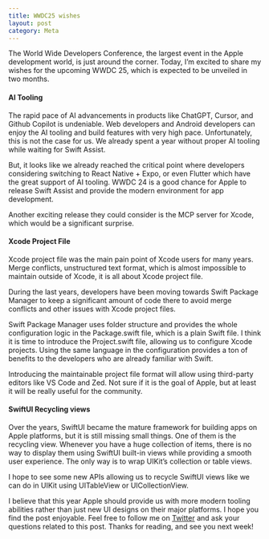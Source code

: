 ```yaml
---
title: WWDC25 wishes
layout: post
category: Meta
---
```


The World Wide Developers Conference, the largest event in the Apple development world, is just around the corner. Today, I’m excited to share my wishes for the upcoming WWDC 25, which is expected to be unveiled in two months.

#### AI Tooling
The rapid pace of AI advancements in products like ChatGPT, Cursor, and Github Copilot is undeniable. Web developers and Android developers can enjoy the AI tooling and build features with very high pace. Unfortunately, this is not the case for us. We already spent a year without proper AI tooling while waiting for Swift Assist.

But, it looks like we already reached the critical point where developers considering switching to React Native + Expo, or even Flutter which have the great support of AI tooling. WWDC 24 is a good chance for Apple to release Swift Assist and provide the modern environment for app development.

Another exciting release they could consider is the MCP server for Xcode, which would be a significant surprise.

#### Xcode Project File
Xcode project file was the main pain point of Xcode users for many years. Merge conflicts, unstructured text format, which is almost impossible to maintain outside of Xcode, it is all about Xcode project file.

During the last years, developers have been moving towards Swift Package Manager to keep a significant amount of code there to avoid merge conflicts and other issues with Xcode project files.

Swift Package Manager uses folder structure and provides the whole configuration logic in the Package.swift file, which is a plain Swift file. I think it is time to introduce the Project.swift file, allowing us to configure Xcode projects. Using the same language in the configuration provides a ton of benefits to the developers who are already familiar with Swift.

Introducing the maintainable project file format will allow using third-party editors like VS Code and Zed. Not sure if it is the goal of Apple, but at least it will be really useful for the community.

#### SwiftUI Recycling views
Over the years, SwiftUI became the mature framework for building apps on Apple platforms, but it is still missing small things. One of them is the recycling view. Whenever you have a huge collection of items, there is no way to display them using SwiftUI built-in views while providing a smooth user experience. The only way is to wrap UIKit’s collection or table views.

I hope to see some new APIs allowing us to recycle SwiftUI views like we can do in UIKit using UITableView or UICollectionView.

I believe that this year Apple should provide us with more modern tooling abilities rather than just new UI designs on their major platforms. I hope you find the post enjoyable. Feel free to follow me on [Twitter](https://twitter.com/mecid) and ask your questions related to this post. Thanks for reading, and see you next week!
